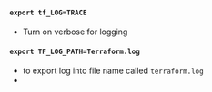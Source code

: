 #### `export tf_LOG=TRACE`
  - Turn on verbose for logging

#### ` export TF_LOG_PATH=Terraform.log `
- to export log into file name called `terraform.log`
- 

